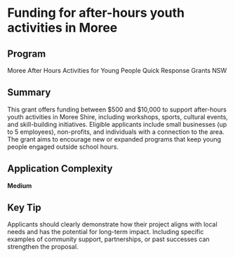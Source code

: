 # Funding for after-hours youth activities in Moree
  
## Program
Moree After Hours Activities for Young People Quick Response Grants NSW

## Summary
This grant offers funding between $500 and $10,000 to support after-hours youth activities in Moree Shire, including workshops, sports, cultural events, and skill-building initiatives. Eligible applicants include small businesses (up to 5 employees), non-profits, and individuals with a connection to the area. The grant aims to encourage new or expanded programs that keep young people engaged outside school hours.

## Application Complexity
**Medium**

## Key Tip
Applicants should clearly demonstrate how their project aligns with local needs and has the potential for long-term impact. Including specific examples of community support, partnerships, or past successes can strengthen the proposal.
